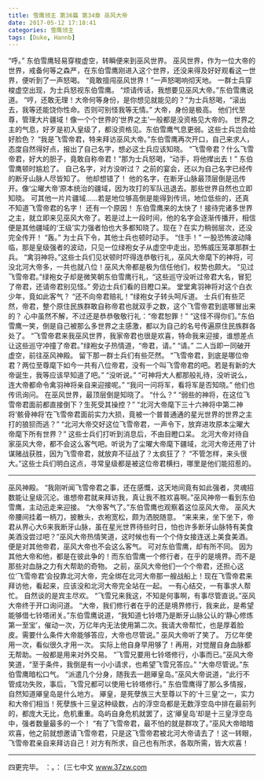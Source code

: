 ```yaml
---
title: 雪鹰领主 第36篇 第34章 巫风大帝
date: 2017-05-12 17:18:41
categories: 雪鹰领主
tags: [Duke, Hannb]
---
```


“呼。”
东伯雪鹰轻易穿梭虚空，转瞬便来到巫风世界。
巫风世界，作为一位大帝的世界，戒备何等之森严，在东伯雪鹰刚进入这个世界，还没来得及好好观看这一世界，便听到了一声怒喝。
“竟敢擅闯巫风世界！”一声怒喝响彻天地。
一群士兵穿梭虚空出现，为士兵怒视东伯雪鹰。
“烦请传话，我想要见巫风大帝。”东伯雪鹰说道。
“哼，还敢无理！大帝何等身份，是你想见就能见的？”为士兵怒喝，“滚出去，我等还能饶你性命。否则可别怪我等无情。”
大帝，身份是极高。
他们代至尊，管理大片疆域！像一个个世界的‘世界之主’一般都是没资格见大帝的。
世界之主的气息，好歹是初入皇级了，都没资格见。东伯雪鹰气息更弱。这些士兵岂会给好脸色？
“我是飞雪帝君，特来拜访巫风大帝。”东伯雪鹰再次开口，自己来求人，态度自然得好点，报出了自己名字，想必这士兵应该知晓。
“飞雪帝君？什么飞雪帝君，好大的胆子，竟敢自称帝君！”那为士兵怒喝，“动手，将他撵出去！”
东伯雪鹰顿时尴尬了。
自己名字，对方没听过？
之前的宴会，还以为自己名字已经传的断牙山脉人尽皆知了。
他却想错了！
他的名字，在断牙山脉最顶层倒是迅传开。像‘尘曜大帝’原本统治的疆域，因为攻打的军队迅退去。那些世界自然也立即知晓。
可其他一片片疆域……若是地位够高倒是能得到传讯，地位低些的，还真不知道飞雪帝君的名字！
还有一个原因！
东伯雪鹰来的太快了！接待完诸多世界之主，就立即来见巫风大帝了。若是过上一段时间，他的名字会逐渐传播开，相信便是其他疆域的‘王级’实力强者怕也大多都知晓了。现在？在实力稍弱层次，还没完全传开！
“轰。”
为士兵下令，其他士兵也顿时动手。
“住手！”
一股恐怖波动降临，那是皇级强者的波动，只见一位绿袍女子从虚空中走出，恐怖威压笼罩那群士兵。
“禽羽神将。”这些士兵们见状顿时吓得连恭敬行礼，巫风大帝麾下的神将，可没北河大帝多，一共也就八位！巫风大帝都是极为信任他们，权势也颇大。
“见过飞雪帝君。”绿袍女子却是微笑朝东伯雪鹰行礼，“这些巡守没听过帝君大名，冒犯了帝君，还请帝君别见怪。”
旁边士兵们看的目瞪口呆。
堂堂禽羽神将对这个白衣少年，竟如此客气？
“还不向帝君赔礼！”绿袍女子转头呵斥道。
士兵们有些茫然，帝君，整个原住民族群敢自称帝君也就双手之数，这个飞雪帝君到底哪冒出来的？
心中虽然不解，不过还是恭恭敬敬行礼：“帝君恕罪！”
“这怪不得你们。”东伯雪鹰一笑，倒是自己被那么多世界之主感激，都以为自己的名号传遍原住民族群各处了。
“飞雪帝君来我巫风世界，我家帝君也很是欢喜，特命我来迎接，谁想差点让这些巡守冲撞了帝君。”绿袍女子热情道，“帝君，请。”
“请。”
二人当即一同破开虚空，前往巫风神殿。
留下那一群士兵们有些茫然。
“飞雪帝君，到底是哪位帝君？两位至尊麾下如今一共有八位帝君，没有一个叫飞雪帝君的吧。若是有新的大帝诞生，我等应该早知道了吧。”
“没听说。”
“可神将大人都那般礼待，没听说么，连大帝都命令禽羽神将亲自来迎接呢。”
“我问一问将军，看将军是否知晓。”
他们也传讯询问。
在巫风世界，最顶层倒是知晓了。
“什么？”
“弱些的神将，在这位飞雪帝君面前都直接倒下？生死受其操控？”
“北河大帝麾下三十六神将中第二神将‘骸骨神将’在飞雪帝君面前实力大损，竟被一个普普通通的星光世界的世界之主打的狼狈而逃？”
“北河大帝交好这位飞雪帝君，一声令下，放弃进攻原本尘曜大帝麾下所有世界？”
这些士兵们打听到消息后，不由目瞪口呆。
北河大帝对待自家巫风大帝，都不会这么客气吧。听说为了尘曜大帝麾下疆域，北河大帝还用了计谋赌战获胜，因为飞雪帝君，就放弃不征战了？太疯狂了？
“不管怎样，来头很大。”这些士兵们明白这点，寻常皇级都是被这位帝君横扫，哪里是他们能招惹的。
******
巫风神殿。
“我刚听闻飞雪帝君之事，还在感慨，这天地间竟有如此强者，灵魂招数能让皇级沉沦。谁想帝君就来拜访我，真让我不胜欢喜啊。”巫风神帝一看到东伯雪鹰，主动迅走来迎接。
“大帝客气了。”东伯雪鹰也观察着这位巫风大帝。
巫风大帝腰间挂着一柄刀，披散头，衣袍宽松，颇为洒脱随意。
“来来来，坐下坐下，帝君从界心大6来我断牙山脉，虽在星光世界待些时日，怕也许多断牙山脉特有美食美酒没尝过吧？”巫风大帝热情笑道，这时候也有一个个侍女接连送上美食美酒。便是对其他帝君，巫风大帝也不会这么客气。
可对东伯雪鹰，却有所不同。
因为其他大帝和他，都是在彼此争的！而东伯雪鹰一个修行者，在乎的是境界。而不是那些对血脉之力有大帮助的奇物。
之前，巫风大帝他们一个个帝君，还担心这位‘飞雪帝君’会投靠北河大帝，完全绑在北河大帝那一艘战船上！现在飞雪帝君来拜访他，看起来，应该没和北河大帝完全站在一起。
一有心结交，一有事求人帮忙。
自然谈的是宾主尽欢。
“飞雪兄来我这，不知是何事啊，有事尽管直说。”巫风大帝终于开口询问道。
“大帝，我们修行者在乎的还是境界修行，我来此，是希望能够借七铃塔闭关。”东伯雪鹰说道，“我知道七铃塔乃是断牙山脉公认的‘静心修炼第一至宝’，催动一次，万亿年内无法使用第二次。我请大帝帮忙，也是厚着脸皮。需要什么条件大帝能够答应，大帝也尽管说。”
巫风大帝听了笑了。
万亿年使用一次，看似很久才用一次。
实际上他自身早用够了！再用，对觉醒自身血脉都无帮助。一般都是用来对外交易。
“飞雪兄要用七铃塔修行，小事而已。”巫风大帝笑道，“至于条件，我倒是有一小小请求，也希望飞雪兄答应。”
“大帝尽管说。”东伯雪鹰暗松口气。
“派遣几个分身，随我去一趟厣皇岛。”巫风大帝说道，“此行不管成功失败，事后，飞雪兄都可以使用七铃塔修行。”
东伯雪鹰得了那么多情报，自然知道厣皇岛是什么地方。
厣皇，是死孽族三大至尊以下的‘十三皇’之一，实力和大帝们相当！死孽族十三皇这种级数，占的浮空岛都是无数浮空岛中排在最前列的，都庞大无比，危机重重。岛屿自身危机就罢了，这‘厣皇岛’却是十三皇浮空岛中，强者数量最多的一个！
“有了飞雪帝君，最不怕的就是群攻了。”巫风大帝暗暗欢喜，他之前就想邀请飞雪帝君，只是这飞雪帝君被北河大帝请去了！这一转眼，飞雪帝君亲自来拜访自己！对方有所求，自己也有所求，各取所需，皆大欢喜！
******
四更完毕。
：。：
(三七中文 www.37zw.com